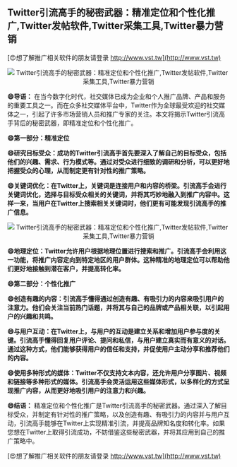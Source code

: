 ## **Twitter引流高手的秘密武器：精准定位和个性化推广,Twitter发帖软件,Twitter采集工具,Twitter暴力营销**

[😍想了解推广相关软件的朋友请登录 http://www.vst.tw](http://www.vst.tw)

 <center><img src="https://vst.tw/MP4/tuiguang/png/7.png" alt="Twitter引流高手的秘密武器：精准定位和个性化推广,Twitter发帖软件,Twitter采集工具,Twitter暴力营销"></center>

**😄导语：**
在当今数字化时代，社交媒体已成为企业和个人推广品牌、产品和服务的重要工具之一。而在众多社交媒体平台中，Twitter作为全球最受欢迎的社交媒体之一，引起了许多市场营销人员和推广专家的关注。本文将揭示Twitter引流高手背后的秘密武器，即精准定位和个性化推广。

**😄第一部分：精准定位**

**😄研究目标受众：成功的Twitter引流高手首先要深入了解自己的目标受众，包括他们的兴趣、需求、行为模式等。通过对受众进行细致的调研和分析，可以更好地把握受众的心理，从而制定更有针对性的推广策略。**

**😄关键词优化：在Twitter上，关键词是连接用户和内容的桥梁。引流高手会进行关键词优化，选择与目标受众相关的关键词，并将其巧妙地融入到推广内容中。这样一来，当用户在Twitter上搜索相关关键词时，他们更有可能发现引流高手的推广信息。**

 <center><img src="https://vst.tw/MP4/tuiguang/png/6.png" alt="Twitter引流高手的秘密武器：精准定位和个性化推广,Twitter发帖软件,Twitter采集工具,Twitter暴力营销"></center>

**😄地理定位：Twitter允许用户根据地理位置进行搜索和推广。引流高手会利用这一功能，将推广内容定向到特定地区的用户群体。这种精准的地理定位可以帮助他们更好地接触到潜在客户，并提高转化率。**

**😄第二部分：个性化推广**

**😄创造有趣的内容：引流高手懂得通过创造有趣、有吸引力的内容来吸引用户的注意力。他们会关注当前热门话题，并将其与自己的品牌或产品相关联，以引起用户的兴趣和共鸣。**

**😄与用户互动：在Twitter上，与用户的互动是建立关系和增加用户参与度的关键。引流高手懂得回复用户评论、提问和私信，与用户建立真实而有意义的对话。通过这种方式，他们能够获得用户的信任和支持，并促使用户主动分享和推荐他们的内容。**

**😄使用多种形式的媒体：Twitter不仅支持文本内容，还允许用户分享图片、视频和链接等多种形式的媒体。引流高手会灵活运用这些媒体形式，以多样化的方式呈现推广内容，从而更好地吸引用户的注意力和兴趣。**

**😄结语：**
精准定位和个性化推广是Twitter引流高手的秘密武器。通过深入了解目标受众，并制定有针对性的推广策略，以及创造有趣、有吸引力的内容并与用户互动，引流高手能够在Twitter上实现精准引流，并提高品牌知名度和转化率。如果您想在Twitter上取得引流成功，不妨借鉴这些秘密武器，并将其应用到自己的推广策略中。

[😍想了解推广相关软件的朋友请登录 http://www.vst.tw](http://www.vst.tw)




